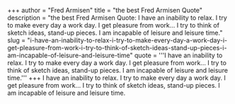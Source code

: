 +++
author = "Fred Armisen"
title = "the best Fred Armisen Quote"
description = "the best Fred Armisen Quote: I have an inability to relax. I try to make every day a work day. I get pleasure from work... I try to think of sketch ideas, stand-up pieces. I am incapable of leisure and leisure time."
slug = "i-have-an-inability-to-relax-i-try-to-make-every-day-a-work-day-i-get-pleasure-from-work-i-try-to-think-of-sketch-ideas-stand-up-pieces-i-am-incapable-of-leisure-and-leisure-time"
quote = '''I have an inability to relax. I try to make every day a work day. I get pleasure from work... I try to think of sketch ideas, stand-up pieces. I am incapable of leisure and leisure time.'''
+++
I have an inability to relax. I try to make every day a work day. I get pleasure from work... I try to think of sketch ideas, stand-up pieces. I am incapable of leisure and leisure time.
